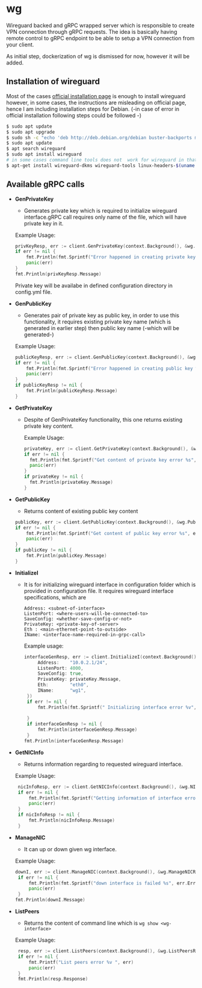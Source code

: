 # wg

Wireguard backed and gRPC wrapped server which is responsible  to create VPN connection through gRPC requests. 
The idea is basically having remote control to gRPC endpoint to be able to setup a VPN connection from your client. 

As initial step, dockerization of wg is dismissed for now, however it will be added. 

## Installation of wireguard

Most of the cases [official installation page](https://www.wireguard.com/install/) is enough to install wireguard however, 
in some cases, the instructions are misleading on official page, hence I am including installation
steps for Debian.  (-in case of error in official installation following steps could be followed -) 

```bash 
$ sudo apt update
$ sudo apt upgrade
$ sudo sh -c "echo 'deb http://deb.debian.org/debian buster-backports main contrib non-free' > /etc/apt/sources.list.d/buster-backports.list"
$ sudo apt update
$ apt search wireguard
$ sudo apt install wireguard
# in some cases command line tools does not  work for wireguard in that case do following 
$ apt-get install wireguard-dkms wireguard-tools linux-headers-$(uname -r)
```

## Available gRPC calls

- **GenPrivateKey**
    - Generates private key which is required to initialize wireguard interface.gRPC call requires only name of the file,
    which will have private key in it. 
    
    Example Usage: 
    ````go
    privKeyResp, err := client.GenPrivateKey(context.Background(), &wg.PrivKeyReq{PrivateKeyName: "random_privatekey"})
    if err != nil {
    	fmt.Println(fmt.Sprintf("Error happened in creating private key %v", err))
    	panic(err)
    }
    fmt.Println(privKeyResp.Message)
    ````
    Private key will be availabe in defined configuration directory in config.yml file.
    
- **GenPublicKey**
    - Generates pair of private key as public key, in order to use this functionality, it requires
    existing private key name (which is generated in earlier step) then public key name (-which will be generated-)
    
    Example Usage: 
    ````go
    publicKeyResp, err := client.GenPublicKey(context.Background(), &wg.PubKeyReq{PrivKeyName: "random_privatekey", PubKeyName: "random_publickey"})
    if err != nil {
    	fmt.Println(fmt.Sprintf("Error happened in creating public key %s", err.Error()))
    	panic(err)
    }
    if publicKeyResp != nil {
    	fmt.Println(publicKeyResp.Message)
    }
    ````

- **GetPrivateKey**

    - Despite of GenPrivateKey functionality, this one returns existing private key content. 
      
      Example Usage: 
      ````go
      privateKey, err := client.GetPrivateKey(context.Background(), &wg.PrivKeyReq{PrivateKeyName: "random_privatekey"})
      if err != nil {
      	fmt.Println(fmt.Sprintf("Get content of private key error %s", err.Error()))
      	panic(err)       
	  }	      
      if privateKey != nil {
      	fmt.Println(privateKey.Message)      
      }
      ````
- **GetPublicKey**

    - Returns content of existing public key content
    ````go
    publicKey, err := client.GetPublicKey(context.Background(), &wg.PubKeyReq{PubKeyName: "random_publickey"})
    if err != nil {
    	fmt.Println(fmt.Sprintf("Get content of public key error %s", err.Error()))
    	panic(err)
    }
    if publicKey != nil {
    	fmt.Println(publicKey.Message)
    }
    ````

- **InitializeI**
    -  It is for initializing wireguard interface in configuration folder which is provided in configuration file. It requires
       wireguard interface specifications, which are 
       ```raw
       Address: <subnet-of-interface>
       ListenPort: <where-users-will-be-connected-to>
       SaveConfig: <whether-save-config-or-not>
       PrivateKey: <private-key-of-server> 
       Eth : <main-ethernet-point-to-outside>
       IName: <interface-name-required-in-grpc-call> 
       ```  
       Example usage: 
       ````go
       interfaceGenResp, err := client.InitializeI(context.Background(), &wg.IReq{
       		Address:    "10.0.2.1/24",
       		ListenPort: 4000,
       		SaveConfig: true,
       		PrivateKey: privateKey.Message,
       		Eth:        "eth0",
       		IName:      "wg1",
       	})
       	if err != nil {
       		fmt.Println(fmt.Sprintf(" Initializing interface error %v", err.Error()))
       	
       	}
       	if interfaceGenResp != nil {
       		fmt.Println(interfaceGenResp.Message)
       	}
       fmt.Println(interfaceGenResp.Message)
       ````
       
- **GetNICInfo**
    - Returns information regarding to requested wireguard interface. 
   
   Example Usage:
   
   ````go
  	nicInfoResp, err := client.GetNICInfo(context.Background(), &wg.NICInfoReq{Interface: "wg1"})
  	if err != nil {
  		fmt.Println(fmt.Sprintf("Getting information of interface error %s", err.Error()))
  		panic(err)
  	}
  	if nicInfoResp != nil {
  		fmt.Println(nicInfoResp.Message)
  	}
   ````
 
- **ManageNIC**
    - It can up or down given wg interface. 
   
   Example Usage: 
   ````go 
   downI, err := client.ManageNIC(context.Background(), &wg.ManageNICReq{Cmd: "down", Nic: "wg1"})
   	if err != nil {
   		fmt.Println(fmt.Sprintf("down interface is failed %s", err.Error()))
   		panic(err)
   	}
   fmt.Println(downI.Message) 
   ````
  
- **ListPeers** 
   - Returns the content of command line which is `wg show <wg-interface>`
   
   Example Usage: 
   ```go
   	resp, err := client.ListPeers(context.Background(), &wg.ListPeersReq{Nicname: "wg0"})
   	if err != nil {
   		fmt.Printf("List peers error %v ", err)
   		panic(err)
   	}
   	fmt.Println(resp.Response)
  ```
      
